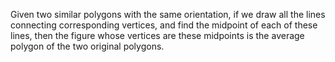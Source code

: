 Given two similar polygons with the same orientation, if we draw all the
lines connecting corresponding vertices, and find the midpoint of each
of these lines, then the figure whose vertices are these midpoints is
the average polygon of the two original polygons.
